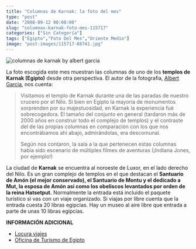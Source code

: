```yaml
---
title: "Columnas de Karnak: la foto del mes"
type: "post"
date: "2008-09-12 00:00:00"
slug: "columnas-karnak-foto-mes-115717"
categories: ["Sin Categoría"]
tags: ["Egipto","Foto Del Mes","Oriente Medio"]
image: "post-images/115717-88741.jpg"
---
```


![columnas de karnak by albert garcia](post-images/115717-88741.jpg "columnas de karnak by albert garcia")

La foto escogida este mes muestran las columnas de uno de los **templos de Karnak (Egipto)** desde otra perspectiva. El autor de la fotografia, [Albert Garcia](http://www.obokaman.com), nos cuenta:

> Visitamos el templo de Karnak durante una de las paradas de nuestro crucero por el Nilo. Si bien en Egipto la mayoría de monumentos sorprenden por su majestuosidad, en Karnak la experiencia fué sobrecogedora. El tamaño del conjunto en general (tardaron más de 2000 años en construir todo el complejo de templos) y el contraste del de las propias columnas en comparación con los que nos encontrábamos ahí abajo, admirándolas, era descomunal.
> 
> Según nos contaron, la sala a la que pertenecen estas columnas había sido escenario de múltiples filmes de aventuras (¡Indiana Jones, por ejemplo!)

La ciudad de **Karnak** se encuentra al noroeste de Luxor, en el lado derecho del Nilo. Es un gran complejo de templos en el que destacan el **Santuario de Amón (el mejor conservado), el Santuario de Montu y el dedicado a Mut, la esposa de Amón así como los obeliscos levantados por orden de la reina Hatsetput.** Normalmente la entrada está incluido el paquete turístico si vas con un viaje organizado. Si viajas por libre cuenta que la entrada cuesta 20 libras egipcias. Hay un museo al aire libre que entrada a parte de unas 10 libras egipcias.

**INFORMACIÓN ADICIONAL**

- [Locura viajes](http://locuraviajes.com/blog/karnak-morada-de-faraones/)
- [Oficina de Turismo de Egipto](http://www.egiptomania.com/oficinaturismoegipto/)